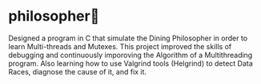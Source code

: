 # philosopher🍝
Designed a program in C that simulate the Dining Philosopher in order to learn Multi-threads and Mutexes. This project improved the skills of debugging and continuously imporoving the Algorithm of a Multithreading program. Also learning how to use Valgrind tools (Helgrind) to detect Data Races, diagnose the cause of it, and fix it.
